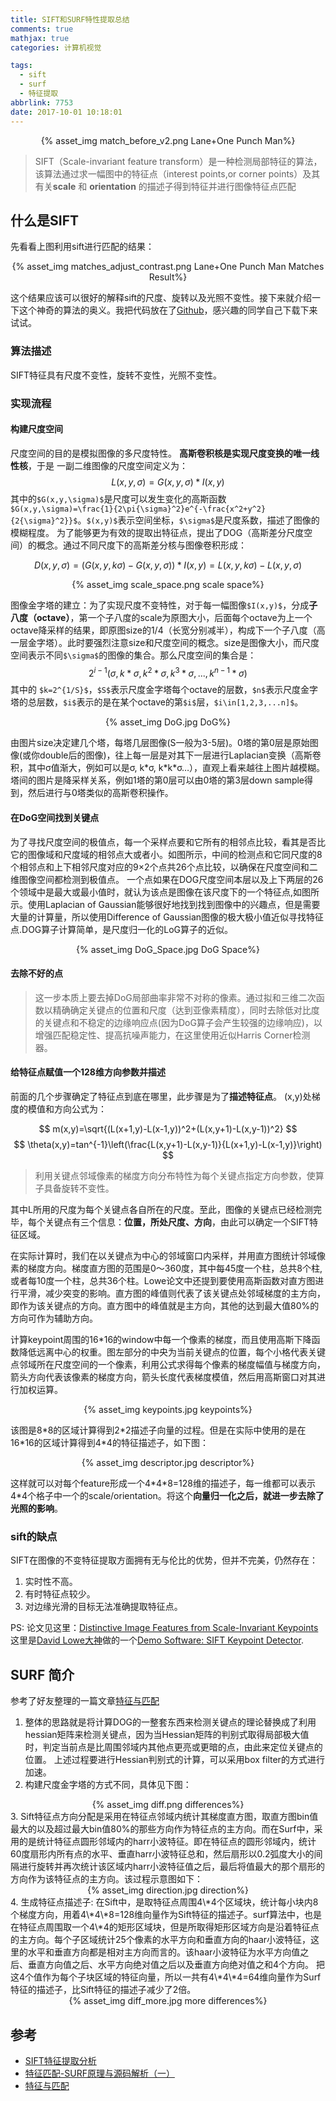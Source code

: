```yaml
---
title: SIFT和SURF特性提取总结
comments: true
mathjax: true
categories: 计算机视觉

tags:
  - sift
  - surf
  - 特征提取
abbrlink: 7753
date: 2017-10-01 10:18:01
---
```


<center>{% asset_img match_before_v2.png Lane+One Punch Man%}</center>

> SIFT（Scale-invariant feature transform）是一种检测局部特征的算法，该算法通过求一幅图中的特征点（interest points,or corner points）及其有关**scale** 和 **orientation** 的描述子得到特征并进行图像特征点匹配

<!--more-->

## 什么是SIFT

先看看上图利用sift进行匹配的结果：
<center>{% asset_img matches_adjust_contrast.png Lane+One Punch Man Matches Result%}</center>

这个结果应该可以很好的解释sift的尺度、旋转以及光照不变性。接下来就介绍一下这个神奇的算法的奥义。我把代码放在了[Github](https://github.com/Vincentqyw/siftDemo)，感兴趣的同学自己下载下来试试。


### 算法描述
SIFT特征具有尺度不变性，旋转不变性，光照不变性。

### 实现流程

#### 构建尺度空间

尺度空间的目的是模拟图像的多尺度特性。
**高斯卷积核是实现尺度变换的唯一线性核**，于是 一副二维图像的尺度空间定义为：
$$
L(x,y,\sigma)=G(x,y,\sigma)*I(x,y)
$$
其中的`$G(x,y,\sigma)$`是尺度可以发生变化的高斯函数`$G(x,y,\sigma)=\frac{1}{2\pi{\sigma}^2}e^{-\frac{x^2+y^2}{2{\sigma}^2}}$`。`$(x,y)$`表示空间坐标，`$\sigma$`是尺度系数，描述了图像的模糊程度。
为了能够更为有效的提取出特征点，提出了DOG（高斯差分尺度空间）的概念。通过不同尺度下的高斯差分核与图像卷积形成：

$$
D(x,y,\sigma)=(G(x,y,k\sigma)-G(x,y,\sigma))*I(x,y) 
=L(x,y,k\sigma)-L(x,y,\sigma)
$$
<center>{% asset_img scale_space.png scale space%}</center>

图像金字塔的建立：为了实现尺度不变特性，对于每一幅图像`$I(x,y)$`，分成**子八度（octave）**，第一个子八度的scale为原图大小，后面每个octave为上一个octave降采样的结果，即原图size的1/4（长宽分别减半），构成下一个子八度（高一层金字塔）。此时要强烈注意size和尺度空间的概念。size是图像大小，而尺度空间表示不同`$\sigma$`的图像的集合。那么尺度空间的集合是：
$$
2^{i-1}(\sigma, k*\sigma,k^2*\sigma,k^3*\sigma,...,k^{n-1}*\sigma)
$$
其中的 `$k=2^{1/S}$`，`$S$`表示尺度金字塔每个octave的层数，`$n$`表示尺度金字塔的总层数，`$i$`表示的是在某个octave的第`$i$`层，`$i\in[1,2,3,...n]$`。
<center>{% asset_img DoG.jpg DoG%}</center>

由图片size决定建几个塔，每塔几层图像(S一般为3-5层)。0塔的第0层是原始图像(或你double后的图像)，往上每一层是对其下一层进行Laplacian变换（高斯卷积，其中σ值渐大，例如可以是σ, k\*σ, k\*k\*σ…），直观上看来越往上图片越模糊。塔间的图片是降采样关系，例如1塔的第0层可以由0塔的第3层down sample得到，然后进行与0塔类似的高斯卷积操作。

#### 在DoG空间找到关键点

为了寻找尺度空间的极值点，每一个采样点要和它所有的相邻点比较，看其是否比它的图像域和尺度域的相邻点大或者小。如图所示，中间的检测点和它同尺度的8个相邻点和上下相邻尺度对应的9×2个点共26个点比较，以确保在尺度空间和二维图像空间都检测到极值点。 一个点如果在DOG尺度空间本层以及上下两层的26个领域中是最大或最小值时，就认为该点是图像在该尺度下的一个特征点,如图所示。使用Laplacian of Gaussian能够很好地找到找到图像中的兴趣点，但是需要大量的计算量，所以使用Difference of Gaussian图像的极大极小值近似寻找特征点.DOG算子计算简单，是尺度归一化的LoG算子的近似。
<center>{% asset_img DoG_Space.jpg DoG Space%}</center>

#### 去除不好的点

> 这一步本质上要去掉DoG局部曲率非常不对称的像素。通过拟和三维二次函数以精确确定关键点的位置和尺度（达到亚像素精度），同时去除低对比度的关键点和不稳定的边缘响应点(因为DoG算子会产生较强的边缘响应)，以增强匹配稳定性、提高抗噪声能力，在这里使用近似Harris Corner检测器。


#### 给特征点赋值一个128维方向参数并描述

前面的几个步骤确定了特征点到底在哪里，此步骤是为了**描述特征点**。
(x,y)处梯度的模值和方向公式为：

$$
m(x,y)=\sqrt{(L(x+1,y)-L(x-1,y))^2+(L(x,y+1)-L(x,y-1))^2}
$$
$$
\theta(x,y)=tan^{-1}\left(\frac{L(x,y+1)-L(x,y-1)}{L(x+1,y)-L(x-1,y)}\right)
$$
> 利用关键点邻域像素的梯度方向分布特性为每个关键点指定方向参数，使算子具备旋转不变性。

其中L所用的尺度为每个关键点各自所在的尺度。至此，图像的关键点已经检测完毕，每个关键点有三个信息：**位置，所处尺度、方向**，由此可以确定一个SIFT特征区域。

在实际计算时，我们在以关键点为中心的邻域窗口内采样，并用直方图统计邻域像素的梯度方向。梯度直方图的范围是0～360度，其中每45度一个柱，总共8个柱, 或者每10度一个柱，总共36个柱。Lowe论文中还提到要使用高斯函数对直方图进行平滑，减少突变的影响。直方图的峰值则代表了该关键点处邻域梯度的主方向，即作为该关键点的方向。直方图中的峰值就是主方向，其他的达到最大值80%的方向可作为辅助方向。

计算keypoint周围的16\*16的window中每一个像素的梯度，而且使用高斯下降函数降低远离中心的权重。图左部分的中央为当前关键点的位置，每个小格代表关键点邻域所在尺度空间的一个像素，利用公式求得每个像素的梯度幅值与梯度方向，箭头方向代表该像素的梯度方向，箭头长度代表梯度模值，然后用高斯窗口对其进行加权运算。
<center>{% asset_img keypoints.jpg keypoints%}</center>

该图是8\*8的区域计算得到2\*2描述子向量的过程。但是在实际中使用的是在16\*16的区域计算得到4\*4的特征描述子，如下图：
<center>{% asset_img descriptor.jpg descriptor%}</center>

这样就可以对每个feature形成一个4\*4\*8=128维的描述子，每一维都可以表示4\*4个格子中一个的scale/orientation。将这个**向量归一化之后，就进一步去除了光照的影响**。



### sift的缺点


SIFT在图像的不变特征提取方面拥有无与伦比的优势，但并不完美，仍然存在：
1. 实时性不高。
2. 有时特征点较少。
3. 对边缘光滑的目标无法准确提取特征点。

PS: 论文见这里：[Distinctive Image Features from Scale-Invariant Keypoints](http://www.cs.ubc.ca/~lowe/papers/ijcv04.pdf)
这里是[David Lowe大神](http://www.cs.ubc.ca/~lowe/home.html)做的一个[Demo Software: SIFT Keypoint Detector](http://www.cs.ubc.ca/~lowe/keypoints/).


## SURF 简介

参考了好友整理的一篇文章[特征与匹配](http://simtalk.cn/2017/08/18/%E7%89%B9%E5%BE%81%E4%B8%8E%E5%8C%B9%E9%85%8D/#ORB)
1. 整体的思路就是将计算DOG的一整套东西来检测关键点的理论替换成了利用hessian矩阵来检测关键点，因为当Hessian矩阵的判别式取得局部极大值时，判定当前点是比周围邻域内其他点更亮或更暗的点，由此来定位关键点的位置。
上述过程要进行Hessian判别式的计算，可以采用box filter的方式进行加速。
2. 构建尺度金字塔的方式不同，具体见下图：
<center>{% asset_img diff.png differences%}</center>
3. Sift特征点方向分配是采用在特征点邻域内统计其梯度直方图，取直方图bin值最大的以及超过最大bin值80%的那些方向作为特征点的主方向。而在Surf中，采用的是统计特征点圆形邻域内的harr小波特征。即在特征点的圆形邻域内，统计60度扇形内所有点的水平、垂直harr小波特征总和，然后扇形以0.2弧度大小的间隔进行旋转并再次统计该区域内harr小波特征值之后，最后将值最大的那个扇形的方向作为该特征点的主方向。该过程示意图如下：
<center>{% asset_img direction.jpg direction%}</center>
4. 生成特征点描述子: 在Sift中，是取特征点周围4\*4个区域块，统计每小块内8个梯度方向，用着4\*4\*8=128维向量作为Sift特征的描述子。surf算法中，也是在特征点周围取一个4\*4的矩形区域块，但是所取得矩形区域方向是沿着特征点的主方向。每个子区域统计25个像素的水平方向和垂直方向的haar小波特征，这里的水平和垂直方向都是相对主方向而言的。该haar小波特征为水平方向值之后、垂直方向值之后、水平方向绝对值之后以及垂直方向绝对值之和4个方向。
把这4个值作为每个子块区域的特征向量，所以一共有4\*4\*4=64维向量作为Surf特征的描述子，比Sift特征的描述子减少了2倍。
<center>{% asset_img diff_more.jpg more differences%}</center>


## 参考
- [SIFT特征提取分析](http://blog.csdn.net/abcjennifer/article/details/7639681/)
- [特征匹配-SURF原理与源码解析（一）](http://blog.csdn.net/luoshixian099/article/details/47807103)
- [特征与匹配](http://simtalk.cn/2017/08/18/%E7%89%B9%E5%BE%81%E4%B8%8E%E5%8C%B9%E9%85%8D/#ORB)